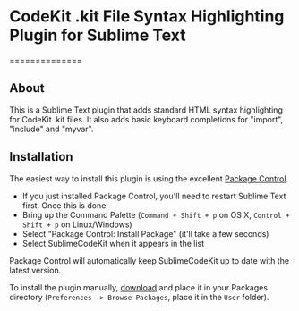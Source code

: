 # CodeKit .kit File Syntax Highlighting Plugin for Sublime Text
==============

## About
This is a Sublime Text plugin that adds standard HTML syntax highlighting for CodeKit .kit files. It also adds basic keyboard completions for "import", "include" and "myvar".

## Installation
The easiest way to install this plugin is using the excellent [Package Control](http://wbond.net/sublime\_packages/package\_control).

 * If you just installed Package Control, you'll need to restart Sublime Text first. Once this is done -
 * Bring up the Command Palette (`Command + Shift + p` on OS X, `Control + Shift + p` on Linux/Windows)
 * Select "Package Control: Install Package" (it'll take a few seconds)
 * Select SublimeCodeKit when it appears in the list

 Package Control will automatically keep SublimeCodeKit up to date with the latest version.

To install the plugin manually, [download](https://github.com/manxstef/sublimecodekit/archive/master.zip) and place it in your Packages directory (`Preferences -> Browse Packages`, place it in the `User` folder).
